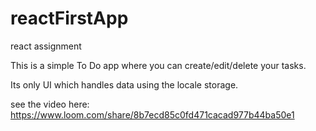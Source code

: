 # reactFirstApp
react assignment 

This is a simple To Do app where you can create/edit/delete your tasks.

Its only UI which handles data using the locale storage.

see the video here: https://www.loom.com/share/8b7ecd85c0fd471cacad977b44ba50e1
